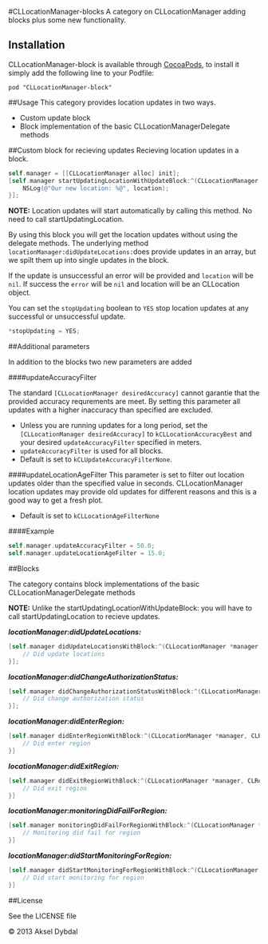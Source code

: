 #CLLocationManager-blocks
A category on CLLocationManager adding blocks plus some new functionality.

## Installation
CLLocationManager-block is available through [CocoaPods](http://cocoapods.org), to install
it simply add the following line to your Podfile:

```
pod "CLLocationManager-block"
```

##Usage
This category provides location updates in two ways.

* Custom update block
* Block implementation of the basic CLLocationManagerDelegate methods

##Custom block for recieving updates
Recieving location updates in a block.

```objective-c
self.manager = [[CLLocationManager alloc] init]; 
[self.manager startUpdatingLocationWithUpdateBlock:^(CLLocationManager *manager, CLLocation *location, NSError *error, BOOL *stopUpdating) {
    NSLog(@"Our new location: %@", location);
}]; 
```
__NOTE:__ Location updates will start automatically by calling this method. No need to call startUpdatingLocation.

By using this block you will get the location updates without using the delegate methods. The underlying method `locationManager:didUpdateLocations:`does provide updates in an array, but we spilt them up into single updates in the block.

If the update is unsuccessful an error will be provided and `location` will be `nil`. If success the `error` will be `nil` and location will be an CLLocation object.

You can set the `stopUpdating` boolean to `YES` stop location updates at any successful or unsuccessful update. 

```objective-c
*stopUpdating = YES; 
```

##Additional parameters

In addition to the blocks two new parameters are added

####updateAccuracyFilter

The standard `[CLLocationManager desiredAccuracy]` cannot garantie that the provided accuracy requrements are meet. By setting this parameter all updates with a higher inaccuracy than specified are excluded.

* Unless you are running updates for a long period, set the `[CLLocationManager desiredAccuracy]` to `kCLLocationAccuracyBest` and your desired `updateAccuracyFilter` specified in meters. 
* `updateAccuracyFilter` is used for all blocks. 
* Default is set to `kCLUpdateAccuracyFilterNone`.

####updateLocationAgeFilter
This parameter is set to filter out location updates older than the specified value in seconds. CLLocationManager location updates may provide old updates for different reasons and this is a good way to get a fresh plot.

* Default is set to `kCLLocationAgeFilterNone`

####Example
```objective-c
self.manager.updateAccuracyFilter = 50.0;
self.manager.updateLocationAgeFilter = 15.0;
```
##Blocks

The category contains block implementations of the basic CLLocationManagerDelegate methods

__NOTE:__ Unlike the startUpdatingLocationWithUpdateBlock: you will have to call startUpdatingLocation to recieve updates.

***locationManager:didUpdateLocations:***

```objective-c
[self.manager didUpdateLocationsWithBlock:^(CLLocationManager *manager, NSArray *locations) {
	// Did update locations
}];
```

***locationManager:didChangeAuthorizationStatus:***

```objective-c
[self.manager didChangeAuthorizationStatusWithBlock:^(CLLocationManager *manager, CLAuthorizationStatus status) { 
	// Did change authorization status       
}];
```

***locationManager:didEnterRegion:***

```objective-c
[self.manager didEnterRegionWithBlock:^(CLLocationManager *manager, CLRegion *region) {
	// Did enter region
}]
```

***locationManager:didExitRegion:***

```objective-c
[self.manager didExitRegionWithBlock:^(CLLocationManager *manager, CLRegion *region) {
	// Did exit region       
}]
```

***locationManager:monitoringDidFailForRegion:***

```objective-c
[self.manager monitoringDidFailForRegionWithBlock:^(CLLocationManager *manager, CLRegion *region, NSError *error) {
	// Monitoring did fail for region        
}]
```

***locationManager:didStartMonitoringForRegion:***

```objective-c
[self.manager didStartMonitoringForRegionWithBlock:^(CLLocationManager *manager, CLRegion *region) {
	// Did start monitoring for region        
}]
```

##License

See the LICENSE file

© 2013 Aksel Dybdal
